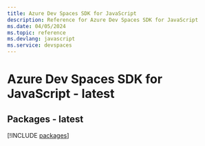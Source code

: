 ```yaml
---
title: Azure Dev Spaces SDK for JavaScript
description: Reference for Azure Dev Spaces SDK for JavaScript
ms.date: 04/05/2024
ms.topic: reference
ms.devlang: javascript
ms.service: devspaces
---
```

# Azure Dev Spaces SDK for JavaScript - latest
## Packages - latest
[!INCLUDE [packages](dev-spaces-index.md)]